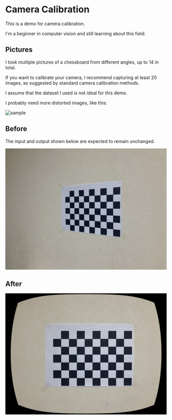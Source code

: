 # Camera Calibration

This is a demo for camera calibration.

I'm a beginner in computer vision and still learning about this field.

## Pictures

I took multiple pictures of a chessboard from different angles, up to 14 in total.

If you want to calibrate your camera, I recommend capturing at least 20 images, as suggested by standard camera calibration methods.

I assume that the dataset I used is not ideal for this demo.

I probably need more distorted images, like this:

![sample](https://github.com/user-attachments/assets/91944157-fed6-4ba1-930a-6deeb632c476)

## Before

The input and output shown below are expected to remain unchanged.

![補正前](./img/calib04.jpeg)

## After

![補正後](./out/result.jpeg)
